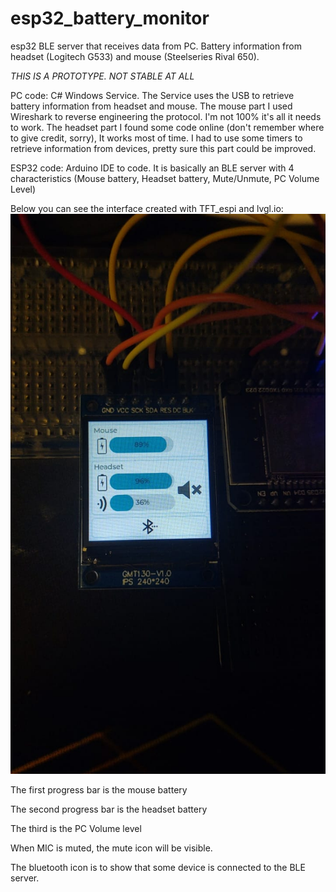 
# esp32_battery_monitor
esp32 BLE server that receives data from PC. Battery information from headset (Logitech G533) and mouse (Steelseries Rival 650). 

*THIS IS A PROTOTYPE. NOT STABLE AT ALL*

PC code: C# Windows Service.
The Service uses the USB to retrieve battery information from headset and mouse.
The mouse part I used Wireshark to reverse engineering the protocol. I'm not 100% it's all it needs to work.
The headset part I found some code online (don't remember where to give credit, sorry), It works most of time.
I had to use some timers to retrieve information from devices, pretty sure this part could be improved.


ESP32 code: Arduino IDE to code. It is basically an BLE server with 4 characteristics (Mouse battery, Headset battery, Mute/Unmute, PC Volume Level)

Below you can see the interface created with TFT_espi and lvgl.io:
![Image](https://github.com/lelemm/esp32_battery_monitor/blob/main/Images/monitor.jpeg?raw=true)

The first progress bar is the mouse battery

The second progress bar is the headset battery

The third is the PC Volume level

When MIC is muted, the mute icon will be visible.

The bluetooth icon is to show that some device is connected to the BLE server.
